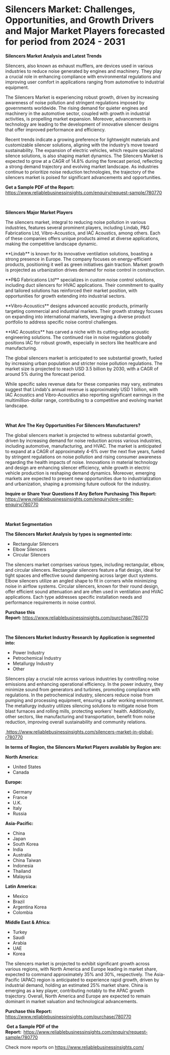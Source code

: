 <p><h1>Silencers Market: Challenges, Opportunities, and Growth Drivers and Major Market Players forecasted for period from 2024 - 2031</h1></p><p><strong>Silencers Market Analysis and Latest Trends</strong></p>
<p><p>Silencers, also known as exhaust mufflers, are devices used in various industries to reduce noise generated by engines and machinery. They play a crucial role in enhancing compliance with environmental regulations and improving user comfort in applications ranging from automotive to industrial equipment.</p><p>The Silencers Market is experiencing robust growth, driven by increasing awareness of noise pollution and stringent regulations imposed by governments worldwide. The rising demand for quieter engines and machinery in the automotive sector, coupled with growth in industrial activities, is propelling market expansion. Moreover, advancements in technology are leading to the development of innovative silencer designs that offer improved performance and efficiency.</p><p>Recent trends indicate a growing preference for lightweight materials and customizable silencer solutions, aligning with the industry’s move toward sustainability. The expansion of electric vehicles, which require specialized silence solutions, is also shaping market dynamics. The Silencers Market is expected to grow at a CAGR of 14.8% during the forecast period, reflecting a strong demand trajectory and evolving market landscape. As industries continue to prioritize noise reduction technologies, the trajectory of the silencers market is poised for significant advancements and opportunities.</p></p>
<p><strong>Get a Sample PDF of the Report:&nbsp;</strong> <a href="https://www.reliablebusinessinsights.com/enquiry/request-sample/780770?utm_campaign=1877&utm_medium=2&utm_source=Github&utm_content=ia&utm_term=30122024&utm_id=silencers">https://www.reliablebusinessinsights.com/enquiry/request-sample/780770</a></p>
<p>&nbsp;</p>
<p><strong>Silencers Major Market Players</strong></p>
<p><p>The silencers market, integral to reducing noise pollution in various industries, features several prominent players, including Lindab, P&G Fabrications Ltd, Vibro-Acoustics, and IAC Acoustics, among others. Each of these companies offers unique products aimed at diverse applications, making the competitive landscape dynamic.</p><p>**Lindab** is known for its innovative ventilation solutions, boasting a strong presence in Europe. The company focuses on energy-efficient products, positioning it well as green initiatives gain traction. Market growth is projected as urbanization drives demand for noise control in construction.</p><p>**P&G Fabrications Ltd** specializes in custom noise control solutions, including duct silencers for HVAC applications. Their commitment to quality and tailored solutions has reinforced their market position, with opportunities for growth extending into industrial sectors.</p><p>**Vibro-Acoustics** designs advanced acoustic products, primarily targeting commercial and industrial markets. Their growth strategy focuses on expanding into international markets, leveraging a diverse product portfolio to address specific noise control challenges.</p><p>**IAC Acoustics** has carved a niche with its cutting-edge acoustic engineering solutions. The continued rise in noise regulations globally positions IAC for robust growth, especially in sectors like healthcare and manufacturing.</p><p>The global silencers market is anticipated to see substantial growth, fueled by increasing urban population and stricter noise pollution regulations. The market size is projected to reach USD 3.5 billion by 2030, with a CAGR of around 5% during the forecast period.</p><p>While specific sales revenue data for these companies may vary, estimates suggest that Lindab's annual revenue is approximately USD 1 billion, with IAC Acoustics and Vibro-Acoustics also reporting significant earnings in the multimillion-dollar range, contributing to a competitive and evolving market landscape.</p></p>
<p>&nbsp;</p>
<p><strong>What Are The Key Opportunities For Silencers Manufacturers?</strong></p>
<p><p>The global silencers market is projected to witness substantial growth, driven by increasing demand for noise reduction across various industries, including automotive, manufacturing, and HVAC. The market is anticipated to expand at a CAGR of approximately 4-6% over the next five years, fueled by stringent regulations on noise pollution and rising consumer awareness regarding the health impacts of noise. Innovations in material technology and design are enhancing silencer efficiency, while growth in electric vehicle production is reshaping demand dynamics. Moreover, emerging markets are expected to present new opportunities due to industrialization and urbanization, shaping a promising future outlook for the industry.</p></p>
<p><strong>Inquire or Share Your Questions If Any Before Purchasing This Report:</strong> <a href="https://www.reliablebusinessinsights.com/enquiry/pre-order-enquiry/780770?utm_campaign=1877&utm_medium=2&utm_source=Github&utm_content=ia&utm_term=30122024&utm_id=silencers">https://www.reliablebusinessinsights.com/enquiry/pre-order-enquiry/780770</a></p>
<p>&nbsp;</p>
<p><strong>Market Segmentation</strong></p>
<p><strong>The Silencers Market Analysis by types is segmented into:</strong></p>
<p><ul><li>Rectangular Silencers</li><li>Elbow Silencers</li><li>Circular Silencers</li></ul></p>
<p><p>The silencers market comprises various types, including rectangular, elbow, and circular silencers. Rectangular silencers feature a flat design, ideal for tight spaces and effective sound dampening across larger duct systems. Elbow silencers utilize an angled shape to fit in corners while minimizing noise in airflow systems. Circular silencers, known for their round design, offer efficient sound attenuation and are often used in ventilation and HVAC applications. Each type addresses specific installation needs and performance requirements in noise control.</p></p>
<p><strong>Purchase this Report:&nbsp;</strong><a href="https://www.reliablebusinessinsights.com/purchase/780770?utm_campaign=1877&utm_medium=2&utm_source=Github&utm_content=ia&utm_term=30122024&utm_id=silencers">https://www.reliablebusinessinsights.com/purchase/780770</a></p>
<p>&nbsp;</p>
<p><strong>The Silencers Market Industry Research by Application is segmented into:</strong></p>
<p><ul><li>Power Industry</li><li>Petrochemical Industry</li><li>Metallurgy Industry</li><li>Other</li></ul></p>
<p><p>Silencers play a crucial role across various industries by controlling noise emissions and enhancing operational efficiency. In the power industry, they minimize sound from generators and turbines, promoting compliance with regulations. In the petrochemical industry, silencers reduce noise from pumping and processing equipment, ensuring a safer working environment. The metallurgy industry utilizes silencing solutions to mitigate noise from blast furnaces and rolling mills, protecting workers' health. Additionally, other sectors, like manufacturing and transportation, benefit from noise reduction, improving overall sustainability and community relations.</p></p>
<p><a href="https://www.reliablebusinessinsights.com/silencers-market-in-global-r780770?utm_campaign=1877&utm_medium=2&utm_source=Github&utm_content=ia&utm_term=30122024&utm_id=silencers">&nbsp;https://www.reliablebusinessinsights.com/silencers-market-in-global-r780770</a></p>
<p><strong>In terms of Region, the Silencers Market Players available by Region are:</strong></p>
<p>
    <p> <strong> North America: </strong>
        <ul>
            <li>United States</li>
            <li>Canada</li>
        </ul>
        </p> 
    <p> <strong> Europe: </strong>
        <ul>
            <li>Germany</li>
            <li>France</li>
            <li>U.K.</li>
            <li>Italy</li>
            <li>Russia</li>
        </ul>
        </p> 
    <p> <strong> Asia-Pacific: </strong>
        <ul>
            <li>China</li>
            <li>Japan</li>
            <li>South Korea</li>
            <li>India</li>
            <li>Australia</li>
            <li>China Taiwan</li>
            <li>Indonesia</li>
            <li>Thailand</li>
            <li>Malaysia</li>
        </ul>
        </p> 
    <p> <strong> Latin America: </strong>
        <ul>
            <li>Mexico</li>
            <li>Brazil</li>
            <li>Argentina Korea</li>
            <li>Colombia</li>
        </ul>
        </p> 
    <p> <strong> Middle East & Africa: </strong>
        <ul>
            <li>Turkey</li>
            <li>Saudi</li>
            <li>Arabia</li>
            <li>UAE</li>
            <li>Korea</li>
        </ul>
    </p>
    </p>
<p><p>The silencers market is projected to exhibit significant growth across various regions, with North America and Europe leading in market share, expected to command approximately 35% and 30%, respectively. The Asia-Pacific (APAC) region is anticipated to experience rapid growth, driven by industrial demand, holding an estimated 25% market share. China is emerging as a key player, contributing notably to the APAC growth trajectory. Overall, North America and Europe are expected to remain dominant in market valuation and technological advancements.</p></p>
<p><strong>Purchase this Report: </strong><a href="https://www.reliablebusinessinsights.com/purchase/780770?utm_campaign=1877&utm_medium=2&utm_source=Github&utm_content=ia&utm_term=30122024&utm_id=silencers">https://www.reliablebusinessinsights.com/purchase/780770</a></p>
<p>&nbsp;<strong>Get a Sample PDF of the Report:&nbsp;&nbsp;</strong><a href="https://www.reliablebusinessinsights.com/enquiry/request-sample/780770?utm_campaign=1877&utm_medium=2&utm_source=Github&utm_content=ia&utm_term=30122024&utm_id=silencers">https://www.reliablebusinessinsights.com/enquiry/request-sample/780770</a></p>
<p><strong></strong></p>
<p>Check more reports on <a href="https://www.reliablebusinessinsights.com/?utm_campaign=1877&utm_medium=2&utm_source=Github&utm_content=ia&utm_term=30122024&utm_id=silencers">https://www.reliablebusinessinsights.com/</a></p>